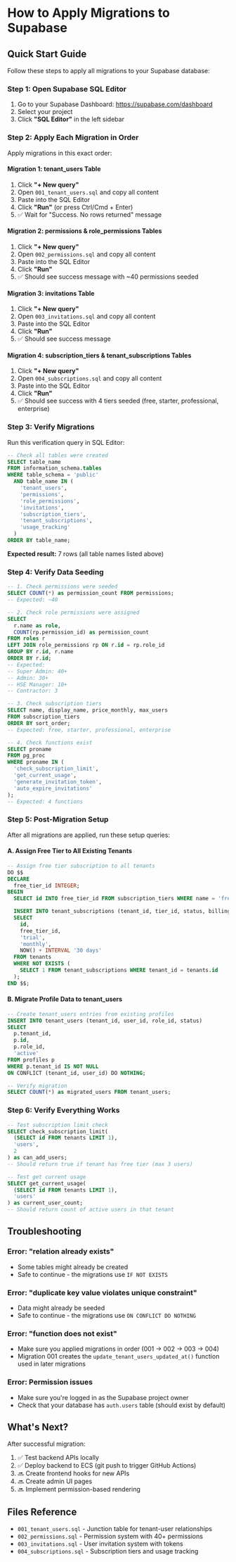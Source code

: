 # How to Apply Migrations to Supabase

## Quick Start Guide

Follow these steps to apply all migrations to your Supabase database:

### Step 1: Open Supabase SQL Editor

1. Go to your Supabase Dashboard: https://supabase.com/dashboard
2. Select your project
3. Click **"SQL Editor"** in the left sidebar

### Step 2: Apply Each Migration in Order

Apply migrations in this exact order:

#### Migration 1: tenant_users Table
1. Click **"+ New query"**
2. Open `001_tenant_users.sql` and copy all content
3. Paste into the SQL Editor
4. Click **"Run"** (or press Ctrl/Cmd + Enter)
5. ✅ Wait for "Success. No rows returned" message

#### Migration 2: permissions & role_permissions Tables
1. Click **"+ New query"**
2. Open `002_permissions.sql` and copy all content
3. Paste into the SQL Editor
4. Click **"Run"**
5. ✅ Should see success message with ~40 permissions seeded

#### Migration 3: invitations Table
1. Click **"+ New query"**
2. Open `003_invitations.sql` and copy all content
3. Paste into the SQL Editor
4. Click **"Run"**
5. ✅ Should see success message

#### Migration 4: subscription_tiers & tenant_subscriptions Tables
1. Click **"+ New query"**
2. Open `004_subscriptions.sql` and copy all content
3. Paste into the SQL Editor
4. Click **"Run"**
5. ✅ Should see success with 4 tiers seeded (free, starter, professional, enterprise)

### Step 3: Verify Migrations

Run this verification query in SQL Editor:

```sql
-- Check all tables were created
SELECT table_name
FROM information_schema.tables
WHERE table_schema = 'public'
  AND table_name IN (
    'tenant_users',
    'permissions',
    'role_permissions',
    'invitations',
    'subscription_tiers',
    'tenant_subscriptions',
    'usage_tracking'
  )
ORDER BY table_name;
```

**Expected result:** 7 rows (all table names listed above)

### Step 4: Verify Data Seeding

```sql
-- 1. Check permissions were seeded
SELECT COUNT(*) as permission_count FROM permissions;
-- Expected: ~40

-- 2. Check role permissions were assigned
SELECT
  r.name as role,
  COUNT(rp.permission_id) as permission_count
FROM roles r
LEFT JOIN role_permissions rp ON r.id = rp.role_id
GROUP BY r.id, r.name
ORDER BY r.id;
-- Expected:
-- Super Admin: 40+
-- Admin: 30+
-- HSE Manager: 10+
-- Contractor: 3

-- 3. Check subscription tiers
SELECT name, display_name, price_monthly, max_users
FROM subscription_tiers
ORDER BY sort_order;
-- Expected: free, starter, professional, enterprise

-- 4. Check functions exist
SELECT proname
FROM pg_proc
WHERE proname IN (
  'check_subscription_limit',
  'get_current_usage',
  'generate_invitation_token',
  'auto_expire_invitations'
);
-- Expected: 4 functions
```

### Step 5: Post-Migration Setup

After all migrations are applied, run these setup queries:

#### A. Assign Free Tier to All Existing Tenants

```sql
-- Assign free tier subscription to all tenants
DO $$
DECLARE
  free_tier_id INTEGER;
BEGIN
  SELECT id INTO free_tier_id FROM subscription_tiers WHERE name = 'free';

  INSERT INTO tenant_subscriptions (tenant_id, tier_id, status, billing_cycle, trial_ends_at)
  SELECT
    id,
    free_tier_id,
    'trial',
    'monthly',
    NOW() + INTERVAL '30 days'
  FROM tenants
  WHERE NOT EXISTS (
    SELECT 1 FROM tenant_subscriptions WHERE tenant_id = tenants.id
  );
END $$;
```

#### B. Migrate Profile Data to tenant_users

```sql
-- Create tenant_users entries from existing profiles
INSERT INTO tenant_users (tenant_id, user_id, role_id, status)
SELECT
  p.tenant_id,
  p.id,
  p.role_id,
  'active'
FROM profiles p
WHERE p.tenant_id IS NOT NULL
ON CONFLICT (tenant_id, user_id) DO NOTHING;

-- Verify migration
SELECT COUNT(*) as migrated_users FROM tenant_users;
```

### Step 6: Verify Everything Works

```sql
-- Test subscription limit check
SELECT check_subscription_limit(
  (SELECT id FROM tenants LIMIT 1),
  'users',
  2
) as can_add_users;
-- Should return true if tenant has free tier (max 3 users)

-- Test get current usage
SELECT get_current_usage(
  (SELECT id FROM tenants LIMIT 1),
  'users'
) as current_user_count;
-- Should return count of active users in that tenant
```

## Troubleshooting

### Error: "relation already exists"
- Some tables might already be created
- Safe to continue - the migrations use `IF NOT EXISTS`

### Error: "duplicate key value violates unique constraint"
- Data might already be seeded
- Safe to continue - the migrations use `ON CONFLICT DO NOTHING`

### Error: "function does not exist"
- Make sure you applied migrations in order (001 → 002 → 003 → 004)
- Migration 001 creates the `update_tenant_users_updated_at()` function used in later migrations

### Error: Permission issues
- Make sure you're logged in as the Supabase project owner
- Check that your database has `auth.users` table (should exist by default)

## What's Next?

After successful migration:

1. ✅ Test backend APIs locally
2. ✅ Deploy backend to ECS (git push to trigger GitHub Actions)
3. 🔜 Create frontend hooks for new APIs
4. 🔜 Create admin UI pages
5. 🔜 Implement permission-based rendering

## Files Reference

- `001_tenant_users.sql` - Junction table for tenant-user relationships
- `002_permissions.sql` - Permission system with 40+ permissions
- `003_invitations.sql` - User invitation system with tokens
- `004_subscriptions.sql` - Subscription tiers and usage tracking
